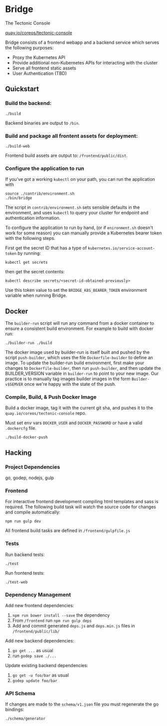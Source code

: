Bridge
======
The Tectonic Console

[quay.io/coreos/tectonic-console](https://quay.io/repository/coreos/tectonic-console?tab=tags)

Bridge consists of a frontend webapp and a backend service which serves the following purposes:
- Proxy the Kubernetes API
- Provide additional non-Kubernetes APIs for interacting with the cluster
- Serve all frontend static assets
- User Authentication (TBD)

## Quickstart

### Build the backend:
```
./build
```

Backend binaries are output to `/bin`.

### Build and package all frontent assets for deployment:
```
./build-web
```

Frontend build assets are output to: `/frontend/public/dist`.

### Configure the application to run

If you've got a working `kubectl` on your path, you can run the application with

```
source ./contrib/environment.sh
./bin/bridge
```

The script in `contrib/environment.sh` sets sensible defaults in the environment, and uses `kubectl` to query your cluster for endpoint and authentication information.

To configure the application to run by hand, (or if `enironment.sh` doesn't work for some reason) you can manually provide a Kubernetes bearer token with the following steps.

First get the secret ID that has a type of `kubernetes.io/service-account-token` by running:
```
kubectl get secrets
```

then get the secret contents:
```
kubectl describe secrets/<secret-id-obtained-previously>
```

Use this token value to set the `BRIDGE_K8S_BEARER_TOKEN` environment variable when running Bridge.

## Docker
The `builder-run` script will run any command from a docker container to ensure a consistent build environment.
For example to build with docker run:
```
./builder-run ./build
```

The docker image used by builder-run is itself built and pushed by the
script `push-builder`, which uses the file `Dockerfile-builder` to
define an image. To update the builder-run build environment, first make
your changes to `Dockerfile-builder`, then run `push-builder`, and
then update the BUILDER_VERSION variable in `builder-run` to point to
your new image. Our practice is to manually tag images builder images in the form
`Builder-v$SEMVER` once we're happy with the state of the push.

### Compile, Build, & Push Docker Image
Build a docker image, tag it with the current git sha, and pushes it to the `quay.io/coreos/tectonic-console` repo.

Must set env vars `DOCKER_USER` and `DOCKER_PASSWORD` or have a valid `.dockercfg` file.
```
./build-docker-push
```

## Hacking
### Project Dependencies
go, godep, nodejs, gulp

### Frontend
For interactive frontend development compiling html templates and sass is required.
The following build task will watch the source code for changes and compile automatically:
```
npm run gulp dev
```

All frontend build tasks are defined in `/frontend/gulpfile.js`

### Tests
Run backend tests:
```
./test
```

Run frontend tests:
```
./test-web
```

### Dependency Management
Add new frontend dependencies:
 1. `npm run bower install --save` the dependency
 2. From `/frontend` run `npm run gulp deps`
 3. Add and commit generated `deps.js` and `deps.min.js` files in `/frontend/public/lib/`

Add new backend dependencies:
 1. `go get ...` as usual
 2. run `godep save ./...`

Update existing backend dependencies:
 1. `go get -u foo/bar` as usual
 2. `godep update foo/bar`

### API Schema
If changes are made to the `schema/v1.json` file you must regenerate the go bindings:
```
./schema/generator
```
